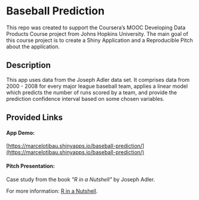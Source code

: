 # Baseball Prediction
This repo was created to support the Coursera’s MOOC Developing Data Products Course project from Johns Hopkins University. 
The main goal of this course project is to create a Shiny Application and a Reproducible Pitch about the application.

## Description
This app uses data from the Joseph Adler data set. It comprises data from 2000 - 2008 for every major league baseball team, 
applies a linear model which predicts the number of runs scored by a team, and provide the prediction confidence interval based
on some chosen variables.

## Provided Links
#### App Demo:
[https://marcelotibau.shinyapps.io/baseball-prediction/](https://marcelotibau.shinyapps.io/baseball-prediction/)

#### Pitch Presentation:


Case study from the book _"R in a Nutshell"_ by Joseph Adler.

For more information: [R in a Nutshell](https://www.amazon.com/Nutshell-Desktop-Quick-Reference-OReilly/dp/144931208X).

